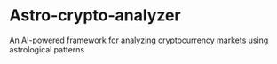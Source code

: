 # Astro-crypto-analyzer
An AI-powered framework for analyzing cryptocurrency markets using astrological patterns
